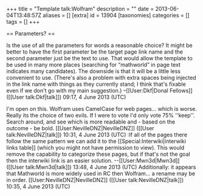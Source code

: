 +++
title = "Template talk:Wolfram"
description = ""
date = 2013-06-04T13:48:57Z
aliases = []
[extra]
id = 13904
[taxonomies]
categories = []
tags = []
+++

== Parameters? ==

Is the use of all the parameters for words a reasonable choice? It might be better to have the first parameter be the target page link name and the second parameter just be the text to use. That would allow the template to be used in many more places (searching for “mathworld” in page text indicates many candidates). The downside is that it will be a little less convenient to use. (There's also a problem with extra spaces being injected in the link name with things as they currently stand; I think that's fixable even if we don't go with my main suggestion.) –[[User:Dkf|Donal Fellows]] ([[User talk:Dkf|talk]]) 09:17, 4 June 2013 (UTC)

I'm open on this. Wolfram uses CamelCase for web pages... which is worse.  Really its the choice of two evils.  If I were to vote I'd only vote 75% ''keep''.  Search around, and see which is more readable and - based on the outcome - be bold. [[User:NevilleDNZ|NevilleDNZ]] ([[User talk:NevilleDNZ|talk]]) 10:31, 4 June 2013 (UTC)
:If all of the pages there follow the same pattern we can add it to the [[Special:Interwiki|interwiki links table]] (which you might not have permission to view). This would remove the capability to categorize these pages, but if that's not the goal then the interwiki link is an easier solution. --[[User:Mwn3d|Mwn3d]] ([[User talk:Mwn3d|talk]]) 13:48, 4 June 2013 (UTC)
Additionally: it appears that Mathworld is more widely used in RC then Wolfram... a rename may be in order.  [[User:NevilleDNZ|NevilleDNZ]] ([[User talk:NevilleDNZ|talk]]) 10:35, 4 June 2013 (UTC)
